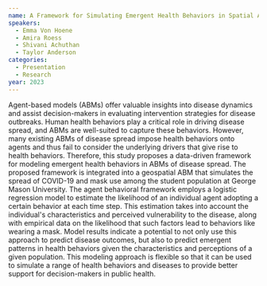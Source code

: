 ```yaml
---
name: A Framework for Simulating Emergent Health Behaviors in Spatial Agent-Based Models of Disease Spread
speakers:
  - Emma Von Hoene
  - Amira Roess
  - Shivani Achuthan
  - Taylor Anderson
categories:
  - Presentation
  - Research
year: 2023
---
```


Agent-based models (ABMs) offer valuable insights into disease dynamics and assist decision-makers in evaluating intervention strategies for disease outbreaks. Human health behaviors play a critical role in driving disease spread, and ABMs are well-suited to capture these behaviors. However, many existing ABMs of disease spread impose health behaviors onto agents and thus fail to consider the underlying drivers that give rise to health behaviors. Therefore, this study proposes a data-driven framework for modeling emergent health behaviors in ABMs of disease spread. The proposed framework is integrated into a geospatial ABM that simulates the spread of COVID-19 and mask use among the student population at George Mason University. The agent behavioral framework employs a logistic regression model to estimate the likelihood of an individual agent adopting a certain behavior at each time step. This estimation takes into account the individual's characteristics and perceived vulnerability to the disease, along with empirical data on the likelihood that such factors lead to behaviors like wearing a mask. Model results indicate a potential to not only use this approach to predict disease outcomes, but also to predict emergent patterns in health behaviors given the characteristics and perceptions of a given population. This modeling approach is flexible so that it can be used to simulate a range of health behaviors and diseases to provide better support for decision-makers in public health.

